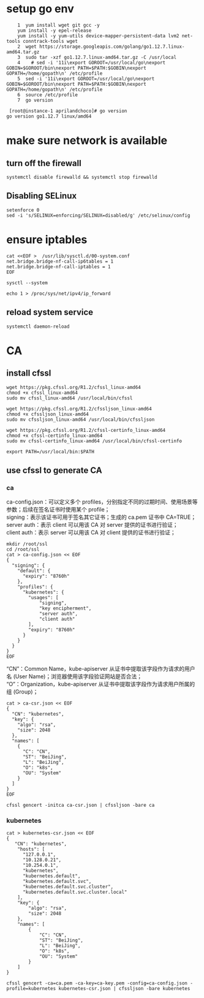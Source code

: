 # setup go env
```
    1  yum install wget git gcc -y
    yum install -y epel-release
    yum install -y yum-utils device-mapper-persistent-data lvm2 net-tools conntrack-tools wget
    2  wget https://storage.googleapis.com/golang/go1.12.7.linux-amd64.tar.gz
    3  sudo tar -xzf go1.12.7.linux-amd64.tar.gz -C /usr/local
    4    # sed -i '11i\export GOROOT=/usr/local/go\nexport GOBIN=$GOROOT/bin\nexport PATH=$PATH:$GOBIN\nexport GOPATH=/home/gopath\n' /etc/profile
    5  sed -i '11i\export GOROOT=/usr/local/go\nexport GOBIN=$GOROOT/bin\nexport PATH=$PATH:$GOBIN\nexport GOPATH=/home/gopath\n' /etc/profile
    6  source /etc/profile
    7  go version
    
 [root@instance-1 aprilandchoco]# go version
go version go1.12.7 linux/amd64
```

# make sure network is available

## turn off the firewall
```
systemctl disable firewalld && systemctl stop firewalld
```

## Disabling SELinux
```
setenforce 0
sed -i 's/SELINUX=enforcing/SELINUX=disabled/g' /etc/selinux/config
```

# ensure iptables 
```
cat <<EOF >  /usr/lib/sysctl.d/00-system.conf
net.bridge.bridge-nf-call-ip6tables = 1
net.bridge.bridge-nf-call-iptables = 1
EOF

sysctl --system

echo 1 > /proc/sys/net/ipv4/ip_forward
```

## reload system service
```
systemctl daemon-reload
```
# CA
## install cfssl 
```
wget https://pkg.cfssl.org/R1.2/cfssl_linux-amd64
chmod +x cfssl_linux-amd64
sudo mv cfssl_linux-amd64 /usr/local/bin/cfssl

wget https://pkg.cfssl.org/R1.2/cfssljson_linux-amd64
chmod +x cfssljson_linux-amd64
sudo mv cfssljson_linux-amd64 /usr/local/bin/cfssljson

wget https://pkg.cfssl.org/R1.2/cfssl-certinfo_linux-amd64
chmod +x cfssl-certinfo_linux-amd64
sudo mv cfssl-certinfo_linux-amd64 /usr/local/bin/cfssl-certinfo

export PATH=/usr/local/bin:$PATH
```

## use cfssl to generate CA
### ca
ca-config.json：可以定义多个 profiles，分别指定不同的过期时间、使用场景等参数；后续在签名证书时使用某个 profile；   
signing：表示该证书可用于签名其它证书；生成的 ca.pem 证书中 CA=TRUE；   
server auth：表示 client 可以用该 CA 对 server 提供的证书进行验证；   
client auth：表示 server 可以用该 CA 对 client 提供的证书进行验证；  

```
mkdir /root/ssl
cd /root/ssl
cat > ca-config.json << EOF
{
  "signing": {
    "default": {
      "expiry": "8760h"
    },
    "profiles": {
      "kubernetes": {
        "usages": [
            "signing",
            "key encipherment",
            "server auth",
            "client auth"
        ],
        "expiry": "8760h"
      }
    }
  }
}
EOF
```

“CN”：Common Name，kube-apiserver 从证书中提取该字段作为请求的用户名 (User Name)；浏览器使用该字段验证网站是否合法；   
“O”：Organization，kube-apiserver 从证书中提取该字段作为请求用户所属的组 (Group)；  
```
cat > ca-csr.json << EOF
{
  "CN": "kubernetes",
  "key": {
    "algo": "rsa",
    "size": 2048
  },
  "names": [
    {
      "C": "CN",
      "ST": "BeiJing",
      "L": "BeiJing",
      "O": "k8s",
      "OU": "System"
    }
  ]
}
EOF
```
```
cfssl gencert -initca ca-csr.json | cfssljson -bare ca
```

### kubernetes
```
cat > kubernetes-csr.json << EOF
{
   "CN": "kubernetes",
    "hosts": [
      "127.0.0.1",
      "10.128.0.21",
      "10.254.0.1",
      "kubernetes",
      "kubernetes.default",
      "kubernetes.default.svc",
      "kubernetes.default.svc.cluster",
      "kubernetes.default.svc.cluster.local"
    ],
    "key": {
        "algo": "rsa",
        "size": 2048
    },
    "names": [
        {
            "C": "CN",
            "ST": "BeiJing",
            "L": "BeiJing",
            "O": "k8s",
            "OU": "System"
        }
    ]
}
```
```
cfssl gencert -ca=ca.pem -ca-key=ca-key.pem -config=ca-config.json -profile=kubernetes kubernetes-csr.json | cfssljson -bare kubernetes
```



